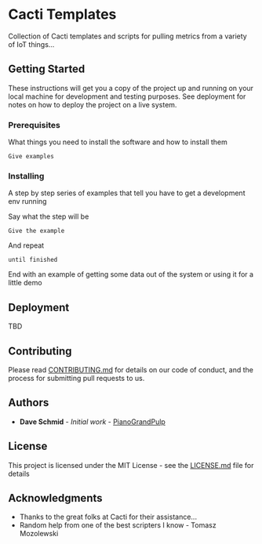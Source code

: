 # Cacti Templates

Collection of Cacti templates and scripts for pulling metrics from a variety of IoT things...

## Getting Started

These instructions will get you a copy of the project up and running on your local machine for development and testing purposes. See deployment for notes on how to deploy the project on a live system.

### Prerequisites

What things you need to install the software and how to install them

```
Give examples
```

### Installing

A step by step series of examples that tell you have to get a development env running

Say what the step will be

```
Give the example
```

And repeat

```
until finished
```

End with an example of getting some data out of the system or using it for a little demo




## Deployment

TBD



## Contributing

Please read [CONTRIBUTING.md](https://gist.github.com/PurpleBooth/b24679402957c63ec426) for details on our code of conduct, and the process for submitting pull requests to us.



## Authors

* **Dave Schmid** - *Initial work* - [PianoGrandPulp](https://github.com/PianoGrandPulp)



## License

This project is licensed under the MIT License - see the [LICENSE.md](LICENSE.md) file for details

## Acknowledgments

* Thanks to the great folks at Cacti for their assistance...
* Random help from one of the best scripters I know - Tomasz Mozolewski

